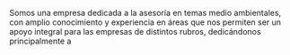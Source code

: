 Somos una empresa dedicada a la asesoría en temas
medio ambientales, con amplio conocimiento y
experiencia en áreas que nos permiten ser un apoyo
integral para las empresas de distintos rubros,
dedicándonos principalmente a
